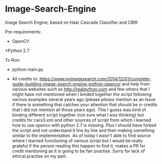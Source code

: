 # Image-Search-Engine
Image Search Engine, based on Haar Cascade Classifier and CBIR  

Pre-requirements:
* OpenCV 

*Python 2.7

To Run:

* python main.py <name of image to identify>

* All credits to: https://www.pyimagesearch.com/2014/12/01/complete-guide-building-image-search-engine-python-opencv/ and help from various websites such as http://realpython.com and few others that I might have not mentioned when I binded together the script following various examples several years ago (please *please* mention as an Issue if there is something that catches your attention that should be in credits that I did not mention all those years ago). This I guess was kind of binding different script together (not sure what I was thinking) but credits for cars3.xml and other sources of script from which i  learned how to use opencv with python 2.7 is missing. Plus I should have forked the script  and not understand it line by line and then making something similar to the implementation. As of today I wasn't able to find source where I learned functioning of various script but I would be really grateful if the person reading this happen to find it, makes a PR for credit mentioning as it is going to be fair practise. Sorry for lack of ethical practise on my part.
